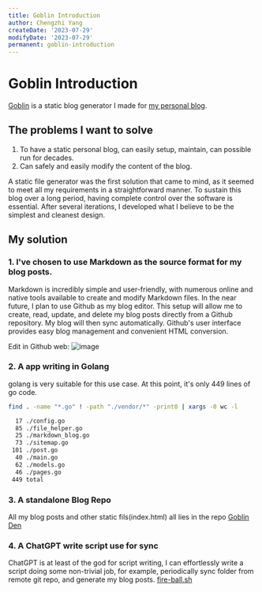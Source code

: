 ```yaml
---
title: Goblin Introduction
author: Chengzhi Yang
createDate: '2023-07-29'
modifyDate: '2023-07-29'
permanent: goblin-introduction
---
```


# Goblin Introduction

[Goblin](https://github.com/czyang/goblin) is a static blog generator I made for [my personal blog](https://codingmelody.com). 

## The problems I want to solve
1. To have a static personal blog, can easily setup, maintain, can possible run for decades.
2. Can safely and easily modify the content of the blog.

A static file generator was the first solution that came to mind, as it seemed to meet all my requirements in a straightforward 
manner. To sustain this blog over a long period, having complete control over the software is essential. After several iterations, 
I developed what I believe to be the simplest and cleanest design.

## My solution
### 1. I've chosen to use Markdown as the source format for my blog posts.

Markdown is incredibly simple and user-friendly, with numerous online and native tools available to create and modify 
Markdown files. In the near future, I plan to use Github as my blog editor. This setup will allow me to create, read, 
update, and delete my blog posts directly from a Github repository. My blog will then sync automatically. Github's 
user interface provides easy blog management and convenient HTML conversion.

Edit in Github web:
![image](https://github.com/czyang/goblin-den/assets/830725/9fafddf9-c15c-4820-8903-b1ed5bfda3da)


### 2. A app writing in Golang

golang is very suitable for this use case. At this point, it's only 449 lines of go code.

```bash
find . -name "*.go" ! -path "./vendor/*" -print0 | xargs -0 wc -l

  17 ./config.go
  85 ./file_helper.go
  25 ./markdown_blog.go
  73 ./sitemap.go
 101 ./post.go
  40 ./main.go
  62 ./models.go
  46 ./pages.go
 449 total
```

### 3. A standalone Blog Repo

All my blog posts and other static fils(index.html) all lies in the repo [Goblin Den](https://github.com/czyang/goblin-den)

### 4. A ChatGPT write script use for sync

ChatGPT is at least of the god for script writing, I can effortlessly write a script doing some non-trivial job, for example,
periodically sync folder from remote git repo, and generate my blog posts. 
[fire-ball.sh](https://github.com/czyang/goblin-den/blob/main/fire-ball.sh)
